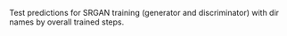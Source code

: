 Test predictions for SRGAN training (generator and discriminator) with dir names by overall trained steps.